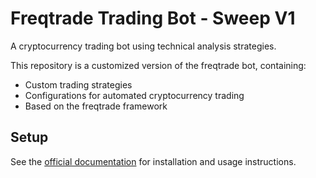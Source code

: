 # Freqtrade Trading Bot - Sweep V1

A cryptocurrency trading bot using technical analysis strategies.

This repository is a customized version of the freqtrade bot, containing:
- Custom trading strategies
- Configurations for automated cryptocurrency trading
- Based on the freqtrade framework

## Setup
See the [official documentation](https://www.freqtrade.io/en/latest/) for installation and usage instructions.
